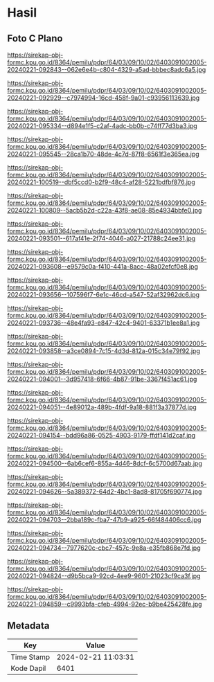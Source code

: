 # Hasil

## Foto C Plano

https://sirekap-obj-formc.kpu.go.id/8364/pemilu/pdpr/64/03/09/10/02/6403091002005-20240221-092843--062e6e4b-c804-4329-a5ad-bbbec8adc6a5.jpg

https://sirekap-obj-formc.kpu.go.id/8364/pemilu/pdpr/64/03/09/10/02/6403091002005-20240221-092929--c7974994-16cd-458f-9a01-c93956113639.jpg

https://sirekap-obj-formc.kpu.go.id/8364/pemilu/pdpr/64/03/09/10/02/6403091002005-20240221-095334--d894e1f5-c2af-4adc-bb0b-c74ff77d3ba3.jpg

https://sirekap-obj-formc.kpu.go.id/8364/pemilu/pdpr/64/03/09/10/02/6403091002005-20240221-095545--28ca1b70-48de-4c7d-87f8-6561f3e365ea.jpg

https://sirekap-obj-formc.kpu.go.id/8364/pemilu/pdpr/64/03/09/10/02/6403091002005-20240221-100519--dbf5ccd0-b2f9-48c4-af28-5221bdfbf876.jpg

https://sirekap-obj-formc.kpu.go.id/8364/pemilu/pdpr/64/03/09/10/02/6403091002005-20240221-100809--5acb5b2d-c22a-43f8-ae08-85e4934bbfe0.jpg

https://sirekap-obj-formc.kpu.go.id/8364/pemilu/pdpr/64/03/09/10/02/6403091002005-20240221-093501--617af41e-2f74-4046-a027-21788c24ee31.jpg

https://sirekap-obj-formc.kpu.go.id/8364/pemilu/pdpr/64/03/09/10/02/6403091002005-20240221-093608--e9579c0a-f410-441a-8acc-48a02efcf0e8.jpg

https://sirekap-obj-formc.kpu.go.id/8364/pemilu/pdpr/64/03/09/10/02/6403091002005-20240221-093656--107596f7-6e1c-46cd-a547-52af32962dc6.jpg

https://sirekap-obj-formc.kpu.go.id/8364/pemilu/pdpr/64/03/09/10/02/6403091002005-20240221-093736--48e4fa93-e847-42c4-9401-63371b1ee8a1.jpg

https://sirekap-obj-formc.kpu.go.id/8364/pemilu/pdpr/64/03/09/10/02/6403091002005-20240221-093858--a3ce0894-7c15-4d3d-812a-015c34e79f92.jpg

https://sirekap-obj-formc.kpu.go.id/8364/pemilu/pdpr/64/03/09/10/02/6403091002005-20240221-094001--3d957418-6f66-4b87-91be-3367f451ac61.jpg

https://sirekap-obj-formc.kpu.go.id/8364/pemilu/pdpr/64/03/09/10/02/6403091002005-20240221-094051--4e89012a-489b-4fdf-9a18-881f3a37877d.jpg

https://sirekap-obj-formc.kpu.go.id/8364/pemilu/pdpr/64/03/09/10/02/6403091002005-20240221-094154--bdd96a86-0525-4903-9179-ffdf141d2caf.jpg

https://sirekap-obj-formc.kpu.go.id/8364/pemilu/pdpr/64/03/09/10/02/6403091002005-20240221-094500--6ab6cef6-855a-4d46-8dcf-6c5700d67aab.jpg

https://sirekap-obj-formc.kpu.go.id/8364/pemilu/pdpr/64/03/09/10/02/6403091002005-20240221-094626--5a389372-64d2-4bc1-8ad8-81705f690774.jpg

https://sirekap-obj-formc.kpu.go.id/8364/pemilu/pdpr/64/03/09/10/02/6403091002005-20240221-094703--2bba189c-fba7-47b9-a925-66f484406cc6.jpg

https://sirekap-obj-formc.kpu.go.id/8364/pemilu/pdpr/64/03/09/10/02/6403091002005-20240221-094734--7977620c-cbc7-457c-9e8a-e35fb868e7fd.jpg

https://sirekap-obj-formc.kpu.go.id/8364/pemilu/pdpr/64/03/09/10/02/6403091002005-20240221-094824--d9b5bca9-92cd-4ee9-9601-21023cf9ca3f.jpg

https://sirekap-obj-formc.kpu.go.id/8364/pemilu/pdpr/64/03/09/10/02/6403091002005-20240221-094859--c9993bfa-cfeb-4994-92ec-b9be425428fe.jpg


## Metadata

| Key        | Value               |
| ---------- | ------------------- |
| Time Stamp | 2024-02-21 11:03:31 |
| Kode Dapil | 6401                |



